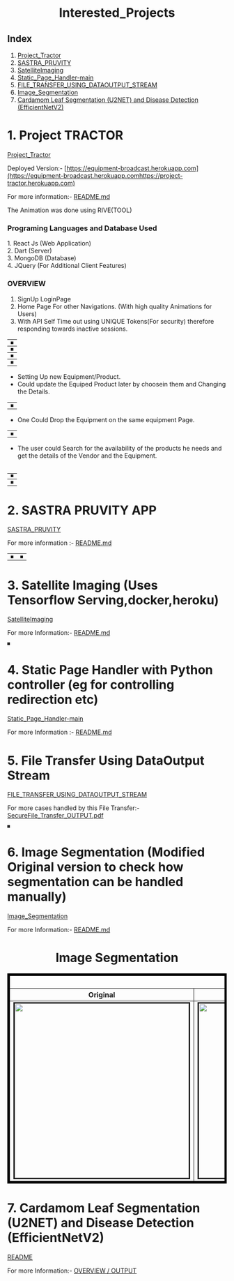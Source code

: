 <h1><center>Interested_Projects<center></h1>

<h2> Index </h2>

1. [Project_Tractor](./Project_Tractor)
2. [SASTRA_PRUVITY](./SASTRA_PRUVITY)
3. [SatelliteImaging](./SatelliteImaging)
4. [Static_Page_Handler-main](./Static_Page_Handler-main)
5. [FILE_TRANSFER_USING_DATAOUTPUT_STREAM](./FILE_TRASFER_USING_DATAOUTPUT_STREAM)
6. [Image_Segmentation](./Image_Segmentation)
7. [Cardamom Leaf Segmentation (U2NET) and Disease Detection (EfficientNetV2)](./Cardamom_leaf_disease_Detection_via_U2net)

<h1>1. Project TRACTOR </h1>

[Project_Tractor](./Project_Tractor)

Deployed Version:- [https://equipment-broadcast.herokuapp.com](https://equipment-broadcast.herokuapp.comhttps://project-tractor.herokuapp.com)

For more information:- [README.md](./Project_Tractor/README.md)

The Animation was done using RIVE(TOOL)

<h3>Programing Languages and Database Used</h3>
1. React Js (Web Application) <br>
2. Dart     (Server) <br>
3. MongoDB  (Database) <br>
4. JQuery (For Additional Client Features)

<h3>OVERVIEW</h3>

1. SignUp LoginPage
2. Home Page For other Navigations. (With high quality Animations for Users)
3. With API Self Time out using UNIQUE Tokens(For security) therefore responding towards inactive sessions.

<table>
    <tr>
    <th><img src="./README_PROJECT_TRACTOR_FILES\Login SignUp.png" alt="" border=3 ></img></th>
</tr>
<tr>
    <th><img src="./README_PROJECT_TRACTOR_FILES\UpdatePage.png" alt="" border=3 ></img></th>
    </tr>
<tr>
    <th><img src="./README_PROJECT_TRACTOR_FILES\HomePage.png" alt="" border=3 ></img></th>
</tr>
<tr>
    <th><img src="./README_PROJECT_TRACTOR_FILES\API TimeOut.png" alt="" border=3 ></img></th>
    </tr>
</table>

* Setting Up new Equipment/Product.
* Could update the Equiped Product later by choosein them and Changing the Details.

<table>
<tr>
    <th><img src="./README_PROJECT_TRACTOR_FILES\Set Equipment.png" alt="" border=3 ></img></th>
    </tr>
</table>

* One Could Drop the Equipment on the same equipment Page.

<table>
<tr>
<th><img src="./README_PROJECT_TRACTOR_FILES\UpdateEquipmentdetails.png" alt="" border=3 ></img></th></tr>
</table>

* The  user could Search for the availability of the products he needs and get the details of the Vendor and the Equipment.

<table>
<table>
<tr><td colspan="2"><img src="./README_PROJECT_TRACTOR_FILES\Search.png" alt="" border=3 ></img></th></tr>
<tr>
<th><img src="./README_PROJECT_TRACTOR_FILES\UpdateEquipmentdetails 2.png" alt="" border=3 ></img></th></tr>
</table>
<h1>2. SASTRA PRUVITY APP</h1>

[SASTRA_PRUVITY](./SASTRA_PRUVITY)

For more information :- [README.md](./SASTRA_PRUVITY/README.md)

<table>
    <tr>
    <th><img src="./README_IMAGE_FILES/SASTRA_PRUVITY2.png" alt="" border=3 ></img></th>
    <th><img src="./README_IMAGE_FILES/SASTRA_PRUVITY1.png" alt="" border=3 ></img></th>
    </tr>
</table>

<h1>3. Satellite Imaging (Uses Tensorflow Serving,docker,heroku) </h1>

[SatelliteImaging](./SatelliteImaging)

For more Information:- [README.md](./SatelliteImaging/README.md)

<img src="./README_IMAGE_FILES/GUIOUTPUT.png" alt="" border=3 ></img>

<h1>4. Static Page Handler with Python controller (eg for controlling redirection etc)</h1>

[Static_Page_Handler-main](./Static_Page_Handler-main)

For more Information :- [README.md](./Static_Page_Handler-main/README.md)

<h1>5. File Transfer Using DataOutput Stream </h1>

[FILE_TRANSFER_USING_DATAOUTPUT_STREAM](./FILE_TRASFER_USING_DATAOUTPUT_STREAM)

For more cases handled by this File Transfer:- [SecureFile_Transfer_OUTPUT.pdf](./FILE_TRASFER_USING_DATAOUTPUT_STREAM/SecureFile_Transfer_OUTPUT.pdf)

<img src="./README_IMAGE_FILES/FILESERVER.png" alt="" border=3 ></img>

<h1>6. Image Segmentation (Modified Original version to check how segmentation can be handled manually)</h1>

[Image_Segmentation](./Image_Segmentation)

For more Information:- [README.md](./Image_Segmentation/README.md)

<h1 align="center">Image Segmentation</h1>
<table border="5" bordercolor="black" align="center">
        <tr>
            <th colspan="3">Segmentation</th> 
        </tr>
        <tr>
            <th>Original</th>
            <th>Mask</th>
            <th>Segmented Image</th>
        </tr>
        <tr>
            <td><img src="./README_IMAGE_FILES/leaf2.jpg" alt="" border=3 height=400 width=400></img></td>
            <td><img src="./README_IMAGE_FILES/ProperSegmentation_Mask.jpg" alt="" border=3 height=400 width=400></img></td>
            <td><img src="./README_IMAGE_FILES/ProperSegmentation_Result.jpg" alt="" border=3 height=400 width=400></img></td>
        </tr>
</table>

<h1>7. Cardamom Leaf Segmentation (U2NET) and Disease Detection (EfficientNetV2)</h1>

[README](Cardamom_leaf_disease_Detection_via_U2net/README.md)

For more Information:- [OVERVIEW / OUTPUT](Cardamom_leaf_disease_Detection_via_U2net/Cardamom_and_U2Net.pdf)

